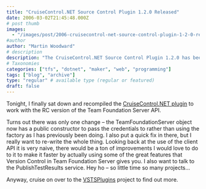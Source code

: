 ```yaml
---
title: "CruiseControl.NET Source Control Plugin 1.2.0 Released"
date: 2006-03-02T21:45:48.000Z
# post thumb
images:
  - "/images/post/2006-cruisecontrol-net-source-control-plugin-1-2-0-released.jpg"
#author
author: "Martin Woodward"
# description
description: "The CruiseControl.NET Source Control Plugin 1.2.0 has been updated for compatibility with the RC version of Team Foundation Server API,."
# Taxonomies
categories: ["tfs", "dotnet", "maker", "web", "programming"]
tags: ["blog", "archive"]
type: "regular" # available type (regular or featured)
draft: false
---
```


Tonight, I finally sat down and recompiled the [CruiseControl.NET plugin](http://vstsplugins.sourceforge.net/) to work with the RC version of the Team Foundation Server API.

Turns out there was only one change – the TeamFoundationServer object now has a public constructor to pass the credentials to rather than using the factory as I has previously been doing. I also put a quick fix in there, but I really want to re-write the whole thing. Looking back at the use of the client API it is very naive, there would be a ton of improvements I would love to do to it to make it faster by actually using some of the great features that Version Control in Team Foundation Server gives you. I also want to talk to the PublishTestResults service. Hey ho – so little time so many projects…

Anyway, cruise on over to the [VSTSPlugins](http://vstsplugins.sourceforge.net/) project to find out more.
